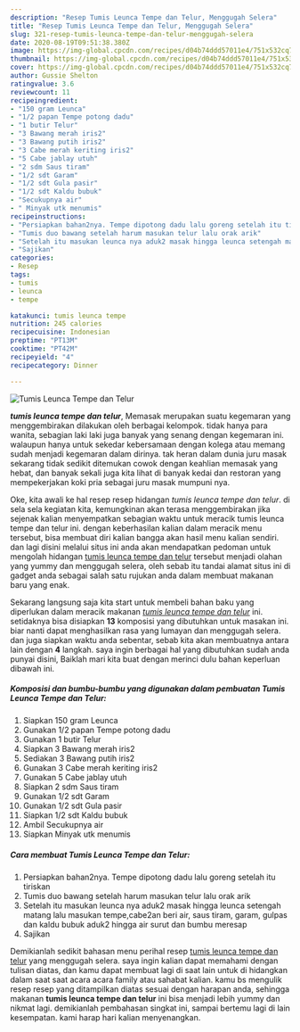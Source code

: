 ```yaml
---
description: "Resep Tumis Leunca Tempe dan Telur, Menggugah Selera"
title: "Resep Tumis Leunca Tempe dan Telur, Menggugah Selera"
slug: 321-resep-tumis-leunca-tempe-dan-telur-menggugah-selera
date: 2020-08-19T09:51:38.380Z
image: https://img-global.cpcdn.com/recipes/d04b74ddd57011e4/751x532cq70/tumis-leunca-tempe-dan-telur-foto-resep-utama.jpg
thumbnail: https://img-global.cpcdn.com/recipes/d04b74ddd57011e4/751x532cq70/tumis-leunca-tempe-dan-telur-foto-resep-utama.jpg
cover: https://img-global.cpcdn.com/recipes/d04b74ddd57011e4/751x532cq70/tumis-leunca-tempe-dan-telur-foto-resep-utama.jpg
author: Gussie Shelton
ratingvalue: 3.6
reviewcount: 11
recipeingredient:
- "150 gram Leunca"
- "1/2 papan Tempe potong dadu"
- "1 butir Telur"
- "3 Bawang merah iris2"
- "3 Bawang putih iris2"
- "3 Cabe merah keriting iris2"
- "5 Cabe jablay utuh"
- "2 sdm Saus tiram"
- "1/2 sdt Garam"
- "1/2 sdt Gula pasir"
- "1/2 sdt Kaldu bubuk"
- "Secukupnya air"
- " Minyak utk menumis"
recipeinstructions:
- "Persiapkan bahan2nya. Tempe dipotong dadu lalu goreng setelah itu tiriskan"
- "Tumis duo bawang setelah harum masukan telur lalu orak arik"
- "Setelah itu masukan leunca nya aduk2 masak hingga leunca setengah matang lalu masukan tempe,cabe2an beri air, saus tiram, garam, gulpas dan kaldu bubuk aduk2 hingga air surut dan bumbu meresap"
- "Sajikan"
categories:
- Resep
tags:
- tumis
- leunca
- tempe

katakunci: tumis leunca tempe 
nutrition: 245 calories
recipecuisine: Indonesian
preptime: "PT13M"
cooktime: "PT42M"
recipeyield: "4"
recipecategory: Dinner

---
```



![Tumis Leunca Tempe dan Telur](https://img-global.cpcdn.com/recipes/d04b74ddd57011e4/751x532cq70/tumis-leunca-tempe-dan-telur-foto-resep-utama.jpg)

<b><i>tumis leunca tempe dan telur</i></b>, Memasak merupakan suatu kegemaran yang menggembirakan dilakukan oleh berbagai kelompok. tidak hanya para wanita, sebagian laki laki juga banyak yang senang dengan kegemaran ini. walaupun hanya untuk sekedar kebersamaan dengan kolega atau memang sudah menjadi kegemaran dalam dirinya. tak heran dalam dunia juru masak sekarang tidak sedikit ditemukan cowok dengan keahlian memasak yang hebat, dan banyak sekali juga kita lihat di banyak kedai dan restoran yang mempekerjakan koki pria sebagai juru masak mumpuni nya.

Oke, kita awali ke hal resep resep hidangan <i>tumis leunca tempe dan telur</i>. di sela sela kegiatan kita, kemungkinan akan terasa menggembirakan jika sejenak kalian menyempatkan sebagian waktu untuk meracik tumis leunca tempe dan telur ini. dengan keberhasilan kalian dalam meracik menu tersebut, bisa membuat diri kalian bangga akan hasil menu kalian sendiri. dan lagi disini melalui situs ini anda akan mendapatkan pedoman untuk mengolah hidangan <u>tumis leunca tempe dan telur</u> tersebut menjadi olahan yang yummy dan menggugah selera, oleh sebab itu tandai alamat situs ini di gadget anda sebagai salah satu rujukan anda dalam membuat makanan baru yang enak.




Sekarang langsung saja kita start untuk membeli bahan baku yang diperlukan dalam meracik makanan <u><i>tumis leunca tempe dan telur</i></u> ini. setidaknya bisa disiapkan <b>13</b> komposisi yang dibutuhkan untuk masakan ini. biar nanti dapat menghasilkan rasa yang lumayan dan menggugah selera. dan juga siapkan waktu anda sebentar, sebab kita akan membuatnya antara lain dengan <b>4</b> langkah. saya ingin berbagai hal yang dibutuhkan sudah anda punyai disini, Baiklah mari kita buat dengan merinci dulu bahan keperluan dibawah ini.

<!--inarticleads1-->

##### Komposisi dan bumbu-bumbu yang digunakan dalam pembuatan Tumis Leunca Tempe dan Telur:

1. Siapkan 150 gram Leunca
1. Gunakan 1/2 papan Tempe potong dadu
1. Gunakan 1 butir Telur
1. Siapkan 3 Bawang merah iris2
1. Sediakan 3 Bawang putih iris2
1. Gunakan 3 Cabe merah keriting iris2
1. Gunakan 5 Cabe jablay utuh
1. Siapkan 2 sdm Saus tiram
1. Gunakan 1/2 sdt Garam
1. Gunakan 1/2 sdt Gula pasir
1. Siapkan 1/2 sdt Kaldu bubuk
1. Ambil Secukupnya air
1. Siapkan  Minyak utk menumis




<!--inarticleads2-->

##### Cara membuat Tumis Leunca Tempe dan Telur:

1. Persiapkan bahan2nya. Tempe dipotong dadu lalu goreng setelah itu tiriskan
1. Tumis duo bawang setelah harum masukan telur lalu orak arik
1. Setelah itu masukan leunca nya aduk2 masak hingga leunca setengah matang lalu masukan tempe,cabe2an beri air, saus tiram, garam, gulpas dan kaldu bubuk aduk2 hingga air surut dan bumbu meresap
1. Sajikan




Demikianlah sedikit bahasan menu perihal resep <u>tumis leunca tempe dan telur</u> yang menggugah selera. saya ingin kalian dapat memahami dengan tulisan diatas, dan kamu dapat membuat lagi di saat lain untuk di hidangkan dalam saat saat acara acara family atau sahabat kalian. kamu bs mengulik resep resep yang ditampilkan diatas sesuai dengan harapan anda, sehingga makanan <b>tumis leunca tempe dan telur</b> ini bisa menjadi lebih yummy dan nikmat lagi. demikianlah pembahasan singkat ini, sampai bertemu lagi di lain kesempatan. kami harap hari kalian menyenangkan.
